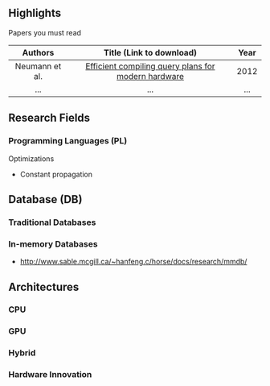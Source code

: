
## Highlights

Papers you must read

| Authors        | Title (Link to download)                                         | Year |
| :------------: | :--------------------------------------------------------------: | :--: |
| Neumann et al. | [Efficient compiling query plans for modern hardware][Neumann12] | 2012 |
| ...            | ...                                                              | ...  |

[Neumann12]: https://dl.acm.org/citation.cfm?id=2002940

## Research Fields

###  Programming Languages (PL)

Optimizations

- Constant propagation

## Database (DB)

### Traditional Databases

### In-memory Databases

- http://www.sable.mcgill.ca/~hanfeng.c/horse/docs/research/mmdb/

## Architectures

### CPU

### GPU

### Hybrid

### Hardware Innovation


